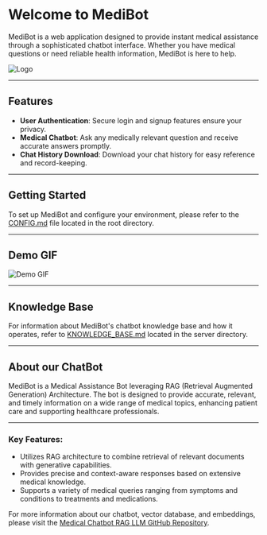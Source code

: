 <!-- @format -->

# Welcome to MediBot

MediBot is a web application designed to provide instant medical assistance through a sophisticated chatbot interface. Whether you have medical questions or need reliable health information, MediBot is here to help.

![Logo](demo_data/cartoon-bot.png)

---

## Features

-   **User Authentication**: Secure login and signup features ensure your privacy.
-   **Medical Chatbot**: Ask any medically relevant question and receive accurate answers promptly.
-   **Chat History Download**: Download your chat history for easy reference and record-keeping.

---

## Getting Started

To set up MediBot and configure your environment, please refer to the [CONFIG.md](CONFIG.md) file located in the root directory.

---

## Demo GIF

![Demo GIF](demo_data/demo-gif.gif)

---

## Knowledge Base

For information about MediBot's chatbot knowledge base and how it operates, refer to [KNOWLEDGE_BASE.md](server/KNOWLEDGE_BASE.md) located in the server directory.

---

## About our ChatBot

MediBot is a Medical Assistance Bot leveraging RAG (Retrieval Augmented Generation) Architecture. The bot is designed to provide accurate, relevant, and timely information on a wide range of medical topics, enhancing patient care and supporting healthcare professionals.

---

### Key Features:

-   Utilizes RAG architecture to combine retrieval of relevant documents with generative capabilities.
-   Provides precise and context-aware responses based on extensive medical knowledge.
-   Supports a variety of medical queries ranging from symptoms and conditions to treatments and medications.

For more information about our chatbot, vector database, and embeddings, please visit the [Medical Chatbot RAG LLM GitHub Repository](https://github.com/RudrakshSJoshi/Medical_Chatbot_RAG_LLM).
